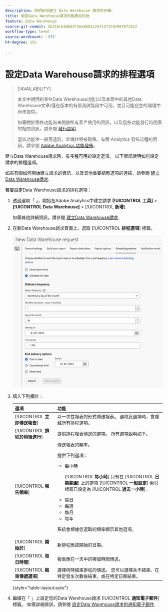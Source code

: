 ```yaml
---
description: 說明如何建立 Data Warehouse 請求的步驟。
title: 設定Data Warehouse請求的報表目的地
feature: Data Warehouse
source-git-commit: 3b116cb8d0d3f3eb86b512d712f37b29876f2b22
workflow-type: tm+mt
source-wordcount: '375'
ht-degree: 15%

---
```


# 設定Data Warehouse請求的排程選項

>[!AVAILABILITY]
>
>本文中說明的某些Data Warehouse功能(以及本節中的其他Data Warehouse文章)僅在版本的有限測試階段中可用，並且可能在您的環境中尚未提供。
>
>如需關於哪些功能尚未開放所有客戶使用的資訊，以及這些功能發行時間表的相關資訊，請參閱 [發行說明](/help/release-notes/latest.md).
>
>當該功能供一般用途時，此備註將被刪除。有關 Analytics 發佈流程的資訊，請參閱 [Adobe Analytics 功能發佈](/help/release-notes/releases.md)。

建立Data Warehouse請求時，有多種可用的設定選項。 以下資訊說明如何設定請求的排程選項。

如需有關如何開始建立請求的資訊，以及其他重要組態選項的連結，請參閱 [建立Data Warehouse請求](/help/export/data-warehouse/create-request/t-dw-create-request.md).

若要設定Data Warehouse請求的排程選項：

1. 透過選取「 」，開始在Adobe Analytics中建立請求 **[!UICONTROL 工具]** > **[!UICONTROL Data Warehouse]** > [!UICONTROL **新增**].

   如需其他詳細資訊，請參閱 [建立Data Warehouse請求](/help/export/data-warehouse/create-request/t-dw-create-request.md).

1. 在新Data Warehouse請求頁面上，選取 [!UICONTROL **排程選項**] 標籤。

   ![報表目的地索引標籤](assets/dw-scheduling-options.png) <!-- update screenshot -->

1. 填入下列欄位：

   | 選項 | 功能 |
   |---------|----------|
   | [!UICONTROL **立即傳送報告**] | 以一次性報表的形式傳送報表。 選取此選項時，會隱藏所有排程選項。 |
   | [!UICONTROL **排程於稍後進行**] | 提供排程報表傳送的選項。 所有選項說明如下。 |
   | [!UICONTROL **報告頻率**] | 傳送報表的頻率。 <p>提供下列選項：</p><ul><li>每小時</li><p>[!UICONTROL **每小時**] 只有在 [!UICONTROL **日期範圍**] 上的選項 [!UICONTROL **一般設定**] 索引標籤已設定為 [!UICONTROL **過去一小時**].</p><li>每日</li><li>每週</li><li>每月</li><li>每年</li></ul><p>系統會根據您選取的頻率顯示其他選項。</p> |
   | [!UICONTROL **開始於**] | 新排程應該開始的日期。 |
   | [!UICONTROL **每日時間**] | 報表應在一天中的哪個時間傳送。 |
   | [!UICONTROL **結束傳遞選項**] | 選擇何時結束排程的傳送。 您可以選擇永不結束、在特定發生次數後結束，或在特定日期結束。 |

   {style="table-layout:auto"}

1. 繼續在「 」上設定您的Data Warehouse請求 [!UICONTROL **通知電子郵件**] 標籤。 如需詳細資訊，請參閱 [設定Data Warehouse請求的通知電子郵件](/help/export/data-warehouse/create-request/dw-request-email.md).

